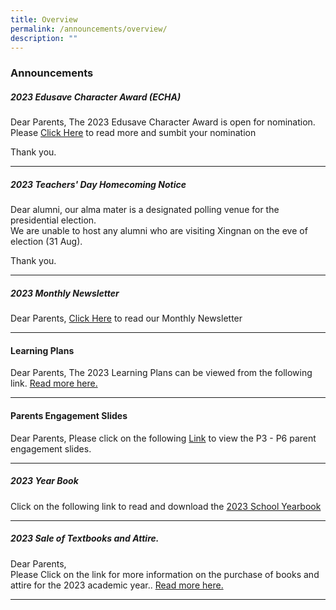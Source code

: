 ```yaml
---
title: Overview
permalink: /announcements/overview/
description: ""
---
```

### Announcements

##### 2023 Edusave Character Award (ECHA)

Dear Parents, The 2023 Edusave Character Award is open for nomination.<br>Please  [Click Here](https://www.xingnanpri.moe.edu.sg/parents/permalink/) to read more and sumbit your nomination


Thank you.

***

##### 2023 Teachers' Day Homecoming Notice

Dear alumni, our alma mater is a designated polling venue for the presidential election. <br>We are unable to host any alumni who are visiting Xingnan on the eve of election (31 Aug). 

Thank you.

***

##### 2023 Monthly Newsletter
Dear Parents, [Click Here](https://www.xingnanpri.moe.edu.sg/expedition/School-Publications/school-newsletter/) to read our Monthly Newsletter

***

#### Learning Plans 
Dear Parents,
The 2023 Learning Plans can be viewed from the following link. [Read more here.](https://sites.google.com/xnps.edu.sg/xnps-learning-plans/home?authuser=2)

***

#### Parents Engagement Slides 
Dear Parents, 
Please click on the following [Link](https://www.xingnanpri.moe.edu.sg/parents/2023parentengagement/) to view the P3 - P6 parent engagement slides.

***

##### 2023 Year Book
Click on the following link to read and download the [2023 School Yearbook](https://www.xingnanpri.moe.edu.sg/expedition/School-Publications/school-year-book/)

***

##### 2023 Sale of Textbooks and Attire.
Dear Parents,  
Please Click on the link for more information on the purchase of books and attire for the 2023 academic year.. [Read more here.](https://www.xingnanpri.moe.edu.sg/parents/2023saleofbooks/)

***